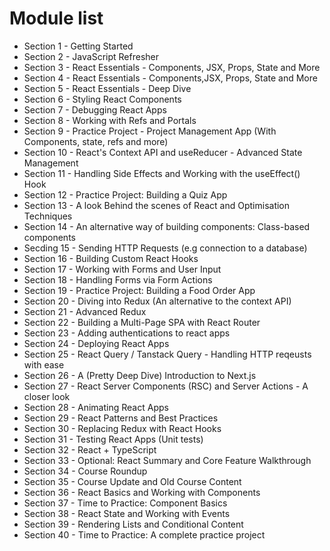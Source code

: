 # Module list
- Section 1 - Getting Started
- Section 2 - JavaScript Refresher
- Section 3 - React Essentials - Components, JSX, Props, State and More
- Section 4 - React Essentials - Components,JSX, Props, State and More
- Section 5 - React Essentials - Deep Dive
- Section 6 - Styling React Components
- Section 7 - Debugging React Apps
- Section 8 - Working with Refs and Portals
- Section 9 - Practice Project - Project Management App (With Components, state, refs and more)
- Section 10 - React's Context API and useReducer - Advanced State Management
- Section 11 - Handling Side Effects and Working with the useEffect() Hook
- Section 12 - Practice Project: Building a Quiz App
- Section 13 - A look Behind the scenes of React and Optimisation Techniques
- Section 14 - An alternative way of building components: Class-based components
- Secding 15 - Sending HTTP Requests (e.g connection to a database)
- Section 16 - Building Custom React Hooks
- Section 17 - Working with Forms and User Input
- Section 18 - Handling Forms via Form Actions
- Section 19 - Practice Project: Building a Food Order App
- Section 20 - Diving into Redux (An alternative to the context API)
- Section 21 - Advanced Redux
- Section 22 - Building a Multi-Page SPA with React Router
- Section 23 - Adding authentications to react apps
- Section 24 - Deploying React Apps
- Section 25 - React Query / Tanstack Query - Handling HTTP reqeusts with ease
- Section 26 - A (Pretty Deep Dive) Introduction to Next.js
- Section 27 - React Server Components (RSC) and Server Actions - A closer look
- Section 28 - Animating React Apps
- Section 29 - React Patterns and Best Practices
- Section 30 - Replacing Redux with React Hooks
- Section 31 - Testing React Apps (Unit tests)
- Section 32 - React + TypeScript
- Section 33 - Optional: React Summary and Core Feature Walkthrough
- Section 34 - Course Roundup
- Section 35 - Course Update and Old Course Content
- Section 36 - React Basics and Working with Components
- Section 37 - Time to Practice: Component Basics
- Section 38 - React State and Working with Events
- Section 39 - Rendering Lists and Conditional Content
- Section 40 - Time to Practice: A complete practice project
